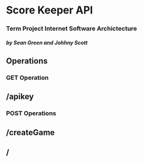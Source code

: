 # Score Keeper API
### Term Project Internet Software Archictecture
##### by Sean Green and Johhny Scott

## Operations

### GET Operation

## /apikey

### POST Operations

## /createGame

## /